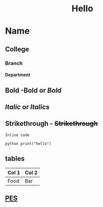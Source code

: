 <h1 align ="center">Hello</h1>

# Name 
## College
### Branch
#### Department
 
##   Bold -**Bold** or _Bold_

##   *Italic* or _Italics_

##   Strikethrough - ~~Strikethrough~~

   `Inline code`

 ```python print("hello") ```

## tables 

Col 1| Col 2|
-----|----- |
Food | Bar  |

## [PES](http://department.com)

